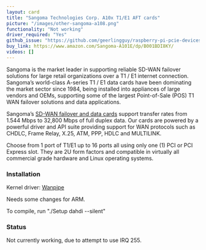 ```yaml
---
layout: card
title: "Sangoma Technologies Corp. A10x T1/E1 AFT cards"
picture: "/images/other-sangoma-a108.png"
functionality: "Not working"
driver_required: "Yes"
github_issue: "https://github.com/geerlingguy/raspberry-pi-pcie-devices/issues/471"
buy_link: https://www.amazon.com/Sangoma-A101E/dp/B001BDI8KY/
videos: []
---
```


Sangoma is the market leader in supporting reliable SD-WAN failover solutions for large retail organizations over a T1 / E1 internet connection. Sangoma’s world-class A-series T1 / E1 data cards have been dominating the market sector since 1984, being installed into appliances of large vendors and OEMs, supporting some of the largest Point-of-Sale (POS) T1 WAN failover solutions and data applications.

Sangoma’s [SD-WAN failover and data cards](https://www.sangoma.com/telephony-cards/sd-wan/) support transfer rates from 1.544 Mbps to 32,800 Mbps of full duplex data. Our cards are powered  by a powerful driver and API suite providing support for WAN protocols such as CHDLC, Frame Relay, X.25, ATM, PPP, HDLC and MULTILINK.

Choose from 1 port of T1/E1 up to 16 ports all using only one (1) PCI or PCI Express slot.  They are 2U form factors and compatible in virtually all commercial grade hardware and Linux operating systems.

### Installation

Kernel driver: [Wanpipe](https://wiki.freepbx.org/display/DAS/Telephony+Card+Driver+Download)

Needs some changes for ARM.

To compile, run "./Setup dahdi --silent"

### Status

Not currently working, due to attempt to use IRQ 255.
